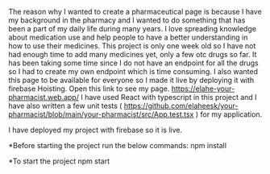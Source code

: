 The reason why I wanted to create a pharmaceutical page is because I have my background in the pharmacy and I wanted to do something that has been a part of my daily life during many years. I love spreading knowledge about medication use and  help people to have a better understanding in how to use their medicines. This project is only one week old so I have not had enough time to add many medicines yet, only a few otc drugs so far. It has been taking some time since I do not have an endpoint for all the drugs so I had to create my own endpoint which is time consuming. I also wanted this page to be available for everyone so I made it live by deploying it with firebase Hoisting. Open this link to see my page. https://elahe-your-pharmacist.web.app/
I have used React with typescript in this project and I have also written a few unit tests ( https://github.com/elaheesk/your-pharmacist/blob/main/your-pharmacist/src/App.test.tsx ) for my application. 

I have deployed my project with firebase so it is live. 

*Before starting the project run the below commands:
npm install

*To start the project
npm start
